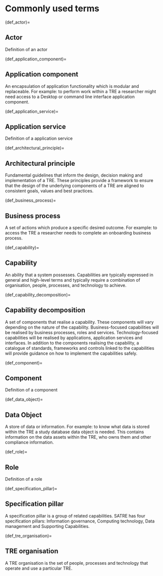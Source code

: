 # Commonly used terms

(def_actor)=

## Actor

Definition of an actor

(def_application_component)=

## Application component

An encapsulation of application functionality which is modular and replaceable.
For example: to perform work within a TRE a researcher might need access to a Desktop or command line interface application component.

(def_application_service)=

## Application service

Definition of a application service

(def_architectural_principle)=

## Architectural principle

Fundamental guidelines that inform the design, decision making and implementation of a TRE.
These principles provide a framework to ensure that the design of the underlying components of a TRE are aligned to consistent goals, values and best practices.

(def_business_process)=

## Business process

A set of actions which produce a specific desired outcome.
For example: to access the TRE a researcher needs to complete an onboarding business process.

(def_capability)=

## Capability

An ability that a system possesses.
Capabilities are typically expressed in general and high-level terms and typically require a combination of organisation, people, processes, and technology to achieve.

(def_capability_decomposition)=

## Capability decomposition

A set of components that realise a capability.
These components will vary depending on the nature of the capability.
Business-focused capabilities will be realised by business processes, roles and services.
Technology-focused capabilities will be realised by applications, application services and interfaces.
In addition to the components realising the capability, a catalogue of standards, frameworks and controls linked to the capabilities will provide guidance on how to implement the capabilities safely.

(def_component)=

## Component

Definition of a component

(def_data_object)=

## Data Object

A store of data or information.
For example: to know what data is stored within the TRE a study database data object is needed.
This contains information on the data assets within the TRE, who owns them and other compliance information.


(def_role)=

## Role

Definition of a role

(def_specification_pillar)=

## Specification pillar

A specification pillar is a group of related capabilities.
SATRE has four specification pillars: Information governance, Computing technology, Data management and Supporting Capabilities.

(def_tre_organisation)=

## TRE organisation

A TRE organisation is the set of people, processes and technology that operate and use a particular TRE.
